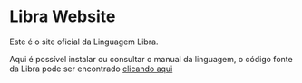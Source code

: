 # Libra Website

Este é o site oficial da Linguagem Libra.

Aqui é possível instalar ou consultar o manual da linguagem,
o código fonte da Libra pode ser encontrado [clicando aqui](https://github.com/lukazof/libra)